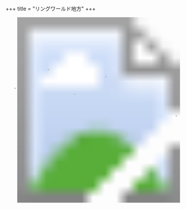 +++
title = "リングワールド地方"
+++

<!-- SVG {{{ -->
<svg width="1536" height="1536" viewbox="0 0 2048 2048">
<defs>
<image id="svg-asset-bg" width="2048" height="2048" href="map-10.webp" />
<image id="svg-asset-event" width="16" height="16" href="icon-event.png" />
<image id="svg-asset-destination" width="16" height="16" href="icon-destination.png" />
</defs>
<use href="#svg-asset-bg" x="0" y="0"></use>
<a href="#event-58-71">
<use href="#svg-asset-event" x="464" y="568"><title>(58, 71): イベント 0x56</title></use>
</a>
<a href="#event-137-81">
<use href="#svg-asset-event" x="1096" y="648"><title>(137, 81): イベント 0xF9</title></use>
</a>
<a href="#event-154-159">
<use href="#svg-asset-event" x="1232" y="1272"><title>(154, 159): イベント 0xB2</title></use>
</a>
<a href="#event-165-241">
<use href="#svg-asset-event" x="1320" y="1928"><title>(165, 241): イベント 0xFA</title></use>
</a>
<a href="#event-166-159">
<use href="#svg-asset-event" x="1328" y="1272"><title>(166, 159): イベント 0x15</title></use>
</a>
<a href="#event-234-135">
<use href="#svg-asset-event" x="1872" y="1080"><title>(234, 135): イベント 0x56</title></use>
</a>
<a href="#dst-165-162">
<use href="#svg-asset-destination" x="1320" y="1296"><title>(165, 162): ワープ先 0x16</title></use>
</a>
<a href="#dst-12-97">
<use href="#svg-asset-destination" x="96" y="776"><title>(12, 97): ワープ先 0xDE</title></use>
</a>
<a href="#dst-94-105">
<use href="#svg-asset-destination" x="752" y="840"><title>(94, 105): ワープ先 0xDF</title></use>
</a>
</svg>
<!-- }}} -->


